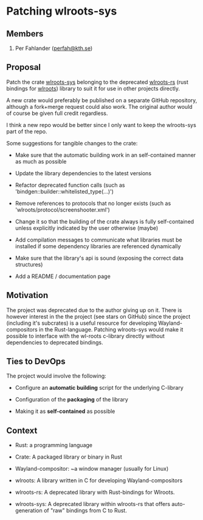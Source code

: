 # Patching wlroots-sys

## Members
1. Per Fahlander (perfah@kth.se)

## Proposal
Patch the crate [wlroots-sys](https://github.com/swaywm/wlroots-rs/tree/master/wlroots-sys) belonging to the deprecated [wlroots-rs](https://github.com/swaywm/wlroots-rs) (rust bindings for [wlroots](https://github.com/swaywm/wlroots)) library to suit it for use in other projects directly.

A new crate would preferably be published on a separate GitHub repository, although a fork+merge request could also work. The original author would of course be given full credit regardless. 

I think a new repo would be better since I only want to keep the wlroots-sys part of the repo.

Some suggestions for tangible changes to the crate: 

- Make sure that the automatic building work in an self-contained manner as much as possible

- Update the library dependencies to the latest versions

- Refactor deprecated function calls (such as 'bindgen::builder::whitelisted_type(...)')

- Remove references to protocols that no longer exists (such as 'wlroots/protocol/screenshooter.xml')

- Change it so that the building of the crate always is fully self-contained unless explicitly indicated by the user otherwise (maybe)

- Add compilation messages to communicate what  libraries must be installed if some dependency libraries are referenced dynamically

- Make sure that the library's api is sound (exposing the correct data structures)

- Add a README / documentation page


## Motivation

The project was deprecated due to the author giving up on it. There is however interest in the the project (see stars on GitHub) since the project (including it's subcrates) is a useful resource for developing Wayland-compositors in the Rust-language. Patching wlroots-sys would make it possible to interface with the wl-roots c-library directly without dependencies to deprecated bindings.

## Ties to DevOps

The project would involve the following:

- Configure an **automatic building** script for the underlying C-library 

- Configuration of the **packaging** of the library

- Making it as **self-contained** as possible


## Context

- Rust: a programming language

- Crate: A packaged library or binary in Rust 

- Wayland-compositor: ~a window manager (usually for Linux)

- wlroots: A library written in C for developing Wayland-compositors

- wlroots-rs: A deprecated library with Rust-bindings for Wlroots. 

- wlroots-sys: A deprecated library within wlroots-rs that offers auto-generation of "raw" bindings from C to Rust.
